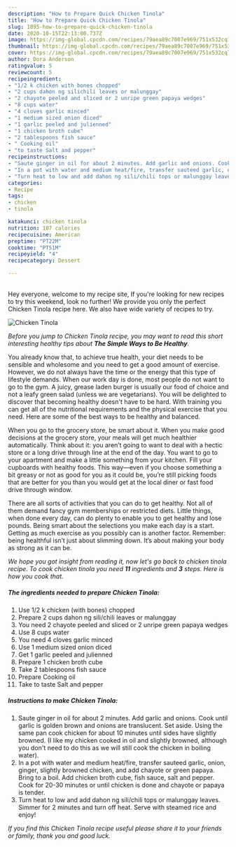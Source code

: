 ```yaml
---
description: "How to Prepare Quick Chicken Tinola"
title: "How to Prepare Quick Chicken Tinola"
slug: 1895-how-to-prepare-quick-chicken-tinola
date: 2020-10-15T22:13:00.737Z
image: https://img-global.cpcdn.com/recipes/79aea89c7007e969/751x532cq70/chicken-tinola-recipe-main-photo.jpg
thumbnail: https://img-global.cpcdn.com/recipes/79aea89c7007e969/751x532cq70/chicken-tinola-recipe-main-photo.jpg
cover: https://img-global.cpcdn.com/recipes/79aea89c7007e969/751x532cq70/chicken-tinola-recipe-main-photo.jpg
author: Dora Anderson
ratingvalue: 5
reviewcount: 5
recipeingredient:
- "1/2 k chicken with bones chopped"
- "2 cups dahon ng silichili leaves or malunggay"
- "2 chayote peeled and sliced or 2 unripe green papaya wedges"
- "8 cups water"
- "4 cloves garlic minced"
- "1 medium sized onion diced"
- "1 garlic peeled and julienned"
- "1 chicken broth cube"
- "2 tablespoons fish sauce"
- " Cooking oil"
- "to taste Salt and pepper"
recipeinstructions:
- "Saute ginger in oil for about 2 minutes. Add garlic and onions. Cook until garlic is golden brown and onions are translucent. Set aside. Using the same pan cook chicken for about 10 minutes until sides have slightly browned. (I like my chicken cooked in oil and slightly browned, although you don&#39;t need to do this as we will still cook the chicken in boiling water)."
- "In a pot with water and medium heat/fire, transfer sauteed garlic, onion, ginger, slightly browned chicken, and add chayote or green papaya. Bring to a boil. Add chicken broth cube, fish sauce, salt and pepper. Cook for 20-30 minutes or until chicken is done and chayote or papaya is tender."
- "Turn heat to low and add dahon ng sili/chili tops or malunggay leaves. Simmer for 2 minutes and turn off heat. Serve with steamed rice and enjoy!"
categories:
- Recipe
tags:
- chicken
- tinola

katakunci: chicken tinola 
nutrition: 107 calories
recipecuisine: American
preptime: "PT22M"
cooktime: "PT51M"
recipeyield: "4"
recipecategory: Dessert

---
```

<br>
Hey everyone, welcome to my recipe site, If you're looking for new recipes to try this weekend, look no further! We provide you only the perfect Chicken Tinola recipe here. We also have wide variety of recipes to try.
<br>


![Chicken Tinola](https://img-global.cpcdn.com/recipes/79aea89c7007e969/751x532cq70/chicken-tinola-recipe-main-photo.jpg)

<i>Before you jump to Chicken Tinola recipe, you may want to read this short interesting healthy tips about <strong>The Simple Ways to Be Healthy</strong>.</i>

You already know that, to achieve true health, your diet needs to be sensible and wholesome and you need to get a good amount of exercise. However, we do not always have the time or the energy that this type of lifestyle demands. When our work day is done, most people do not want to go to the gym. A juicy, grease laden burger is usually our food of choice and not a leafy green salad (unless we are vegetarians). You will be delighted to discover that becoming healthy doesn't have to be hard. With training you can get all of the nutritional requirements and the physical exercise that you need. Here are some of the best ways to be healthy and balanced.

When you go to the grocery store, be smart about it. When you make good decisions at the grocery store, your meals will get much healthier automatically. Think about it: you aren’t going to want to deal with a hectic store or a long drive through line at the end of the day. You want to go to your apartment and make a little something from your kitchen. Fill your cupboards with healthy foods. This way—even if you choose something a bit greasy or not as good for you as it could be, you’re still picking foods that are better for you than you would get at the local diner or fast food drive through window.

There are all sorts of activities that you can do to get healthy. Not all of them demand fancy gym memberships or restricted diets. Little things, when done every day, can do plenty to enable you to get healthy and lose pounds. Being smart about the selections you make each day is a start. Getting as much exercise as you possibly can is another factor. Remember: being healthful isn’t just about slimming down. It’s about making your body as strong as it can be. 


<i>We hope you got insight from reading it, now let's go back to chicken tinola recipe. To cook chicken tinola you need <strong>11</strong> ingredients and <strong>3</strong> steps. Here is how you cook that.
</i>

##### The ingredients needed to prepare Chicken Tinola:

1. Use 1/2 k chicken (with bones) chopped
1. Prepare 2 cups dahon ng sili/chili leaves or malunggay
1. You need 2 chayote peeled and sliced or 2 unripe green papaya wedges
1. Use 8 cups water
1. You need 4 cloves garlic minced
1. Use 1 medium sized onion diced
1. Get 1 garlic peeled and julienned
1. Prepare 1 chicken broth cube
1. Take 2 tablespoons fish sauce
1. Prepare  Cooking oil
1. Take to taste Salt and pepper


##### Instructions to make Chicken Tinola:

1. Saute ginger in oil for about 2 minutes. Add garlic and onions. Cook until garlic is golden brown and onions are translucent. Set aside. Using the same pan cook chicken for about 10 minutes until sides have slightly browned. (I like my chicken cooked in oil and slightly browned, although you don&#39;t need to do this as we will still cook the chicken in boiling water).
1. In a pot with water and medium heat/fire, transfer sauteed garlic, onion, ginger, slightly browned chicken, and add chayote or green papaya. Bring to a boil. Add chicken broth cube, fish sauce, salt and pepper. Cook for 20-30 minutes or until chicken is done and chayote or papaya is tender.
1. Turn heat to low and add dahon ng sili/chili tops or malunggay leaves. Simmer for 2 minutes and turn off heat. Serve with steamed rice and enjoy!


<i>If you find this Chicken Tinola recipe useful please share it to your friends or family, thank you and good luck.</i>
